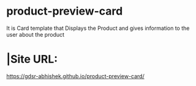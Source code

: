 # product-preview-card
 It is Card template that Displays the Product  and gives information to the user about the product
# |Site URL:
   https://gdsr-abhishek.github.io/product-preview-card/
